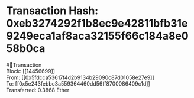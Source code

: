 
Transaction Hash: 0xeb3274292f1b8ec9e42811bfb31e9249eca1af8aca32155f66c184a8e058b0ca
====================================================================================
  
#💸Transaction  
Block: [[14456699]]  
From: [[0x5fdcca53617f4d2b9134b29090c87d01058e27e9]]  
To: [[0x5e243febbc3a559364460dd56ff8700086409c1d]]  
Transferred: 0.3868 Ether